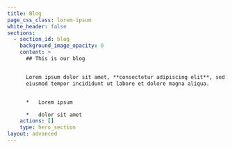 ```yaml
---
title: Blog
page_css_class: lorem-ipsum
white_header: false
sections:
  - section_id: blog
    background_image_opacity: 0
    content: >
      ## This is our blog


      Lorem ipsum dolor sit amet, **consectetur adipiscing elit**, sed do
      eiusmod tempor incididunt ut labore et dolore magna aliqua.


      *   Lorem ipsum

      *   dolor sit amet
    actions: []
    type: hero_section
layout: advanced
---
```

